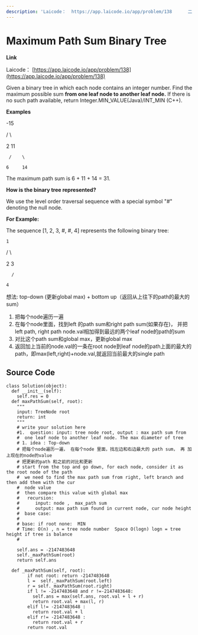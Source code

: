 ```yaml
---
description: 'Laicode：  https://app.laicode.io/app/problem/138      二叉树任意两个leaf node的最大路径和'
---
```


# Maximum Path Sum Binary Tree

**Link**

Laicode： [https://app.laicode.io/app/problem/138](https://app.laicode.io/app/problem/138)

Given a binary tree in which each node contains an integer number. Find the maximum possible sum **from one leaf node to another leaf node.** If there is no such path available, return Integer.MIN\_VALUE\(Java\)/INT\_MIN \(C++\).

**Examples**

  -15

  /    \

2      11

     /    \

    6     14

The maximum path sum is 6 + 11 + 14 = 31.

**How is the binary tree represented?**

We use the level order traversal sequence with a special symbol "\#" denoting the null node.

**For Example:**

The sequence \[1, 2, 3, \#, \#, 4\] represents the following binary tree:

    1

  /   \

 2     3

      /

    4

想法: top-down \(更新global max\) + bottom up（返回从上往下的path的最大的sum）

1. 把每个node遍历一遍
2. 在每个node里面，找到left 的path sum和right path sum\(如果存在\)， 并把left path, right path node.val相加得到最远的两个leaf node的path的sum
3. 对比这个path sum和global max，更新global max
4. 返回加上当前的node.val的一条在root node到leaf node的path上面的最大的path，即max\(left,right\)+node.val,就返回当前最大的single path



## Source Code

```text
class Solution(object):
  def __init__(self):
    self.res = 0
  def maxPathSum(self, root):
    """
    input: TreeNode root
    return: int
    """
    # write your solution here
    #1.  question: input: tree node root, output : max path sum from
    #  one leaf node to another leaf node. The max diameter of tree
    # 1. idea : Top-down 
    # 把每个node遍历一遍， 在每个node 里面，找左边和右边最大的 path sum， 再 加上现在的node的value
    # 把更新的path 和之前的对比和更新
    # start from the top and go down, for each node, consider it as the root node of the path
    #  we need to find the max path sum from right, left branch and then add them with the cur
    #  node value
    #  then compare this value with global max
    #   recursion: 
    #      input: node ,  max_path sum
    #      output: max path sum found in current node, cur node height
    #  base case:
    #
    # base: if root none:  MIN
    # Time: O(n) , n = tree node number  Space O(logn) logn = tree height if tree is balance
    #
    
    self.ans = -2147483648
    self._maxPathSum(root)
    return self.ans

  def _maxPathSum(self, root):
        if not root: return -2147483648
        l =  self._maxPathSum(root.left)
        r = self._maxPathSum(root.right)
        if l != -2147483648 and r !=-2147483648:
          self.ans = max(self.ans, root.val + l + r)
          return root.val + max(l, r)
        elif l!= -2147483648 :
          return root.val + l
        elif r!= -2147483648 :
          return root.val + r
        return root.val 

```





